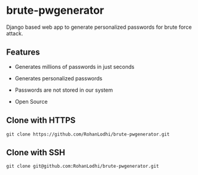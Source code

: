 # brute-pwgenerator
Django based web app to generate personalized passwords for brute force attack.

## Features
* Generates millions of passwords in just seconds

* Generates personalized passwords

* Passwords are not stored in our system

* Open Source

## Clone with HTTPS
```
git clone https://github.com/RohanLodhi/brute-pwgenerator.git
```

## Clone with SSH
```
git clone git@github.com:RohanLodhi/brute-pwgenerator.git
```

